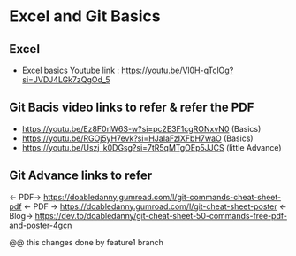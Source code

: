 # Excel and Git Basics

## Excel
- Excel basics Youtube link : https://youtu.be/Vl0H-qTclOg?si=JVDJ4LGk7zQgOd_5 

## Git Bacis video links to refer & refer the PDF 
- https://youtu.be/Ez8F0nW6S-w?si=pc2E3F1cgRONxvN0 (Basics)
- https://youtu.be/RGOj5yH7evk?si=HJaIaFzIXFbH7waO (Basics)
- https://youtu.be/Uszj_k0DGsg?si=7tR5qMTgOEp5JJCS (little Advance)


## Git Advance links to refer
<- PDF->    https://doabledanny.gumroad.com/l/git-commands-cheat-sheet-pdf
<- PDF ->   https://doabledanny.gumroad.com/l/git-cheat-sheet-poster
<- Blog->   https://dev.to/doabledanny/git-cheat-sheet-50-commands-free-pdf-and-poster-4gcn 

@@ this changes done by feature1 branch

